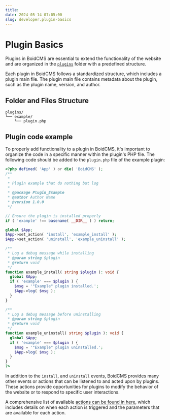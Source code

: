 ```yaml
---
title:
date: 2024-05-14 07:05:00
slug: developer.plugin-basics
---
```


# Plugin Basics
Plugins in BoidCMS are essential to extend the functionality of the website and are organized in the [`plugins`](/folder?id=plugins) folder with a predefined structure.

Each plugin in BoidCMS follows a standardized structure, which includes a plugin main file. The plugin main file contains metadata about the plugin, such as the plugin name, version, and author. 


## Folder and Files Structure

```plain
plugins/
└── example/
    └── plugin.php
```


## Plugin code example
To properly add functionality to a plugin in BoidCMS, it's important to organize the code in a specific manner within the plugin's PHP file. The following code should be added to the `plugin.php` file of the example plugin:

```php
<?php defined( 'App' ) or die( 'BoidCMS' );
/**
 *
 * Plugin example that do nothing but log
 *
 * @package Plugin_Example
 * @author Author Name
 * @version 1.0.0
 */

// Ensure the plugin is installed properly
if ( 'example' !== basename( __DIR__ ) ) return;

global $App;
$App->set_action( 'install', 'example_install' );
$App->set_action( 'uninstall', 'example_uninstall' );

/**
 * Log a debug message while installing
 * @param string $plugin
 * @return void
 */
function example_install( string $plugin ): void {
  global $App;
  if ( 'example' === $plugin ) {
    $msg = '"Example" plugin installed.';
    $App->log( $msg );
  }
}

/**
 * Log a debug message before uninstalling
 * @param string $plugin
 * @return void
 */
function example_uninstall( string $plugin ): void {
  global $App;
  if ( 'example' === $plugin ) {
    $msg = '"Example" plugin uninstalled.';
    $App->log( $msg );
  }
}
?>
```

<!--
/**
 * Translate text (RegExp based)
 * @param array $l10n
 * @param string $lang
 * @param string $slug
 * @return array
 */
function example_translate( array $l10n, string $lang, string $slug ): array {
  // Return if the domain (slug) isn't "example"
  if ( 'example' !== $slug ) return [];
  
  $translation = array();
  
  // French
  $translation[ 'fr' ] = array();
  $translation[ 'fr' ][ '/"Example" plugin installed\./' ] = 'Plugin "Example" installé.';
  $translation[ 'fr' ][ '/"Example" plugin uninstalled\./' ] = 'Plugin "Example" désinstallé.';
  
  // Spanish
  $translation[ 'es' ] = array();
  $translation[ 'es' ][ '/"Example" plugin installed\./' ] = 'Complemento "Example" instalado.';
  $translation[ 'es' ][ '/"Example" plugin uninstalled\./' ] = 'Complemento "Example" desinstalado.';
  
  return ( $translation[ $lang ] ?? [] );
}
-->

In addition to the `install`, and `uninstall` <!--and `l10n_global`-->events, BoidCMS provides many other events or actions that can be listened to and acted upon by plugins. These actions provide opportunities for plugins to modify the behavior of the website or to respond to specific user interactions.

A comprehensive list of available [actions can be found in here](/developer/actions), which includes details on when each action is triggered and the parameters that are available for each action.
